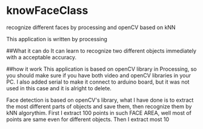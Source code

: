 # knowFaceClass
recognize different faces by processing and openCV based on kNN

This application is written by processing

##What it can do
It can learn to recognize two different objects immediately with a acceptable accuracy. 

##how it work
This application is based on openCV library in Processing, so you should make sure if you have both video and openCV libraries
in your PC. I also added serial to make it connect to arduino board, 
but it was not used in this case and it is alright to delete. 

Face detection is based on openCV's library, what I have done is to extract the most different parts of objects and save them, 
then recognize them by kNN algorythim. 
First I extract 100 points in such FACE AREA, well most of points are same even for different objects. 
Then I extract most 10 

